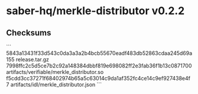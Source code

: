 # saber-hq/merkle-distributor v0.2.2
## Checksums
\`\`\`
5843a13431f33d543c0da3a3a2b4bcb55670eadf483db52863cdaa245d69a155  release.tar.gz
7998ffc2c5d5ce7b2c92a148384dbbf819e698082ff2e3fab36f1b13c0871700  artifacts/verifiable/merkle_distributor.so
f5cdd3cc37271f68402974b65a5c63014c9da1af352fc4ce14c9ef927438e4f7  artifacts/idl/merkle_distributor.json
\`\`\`
